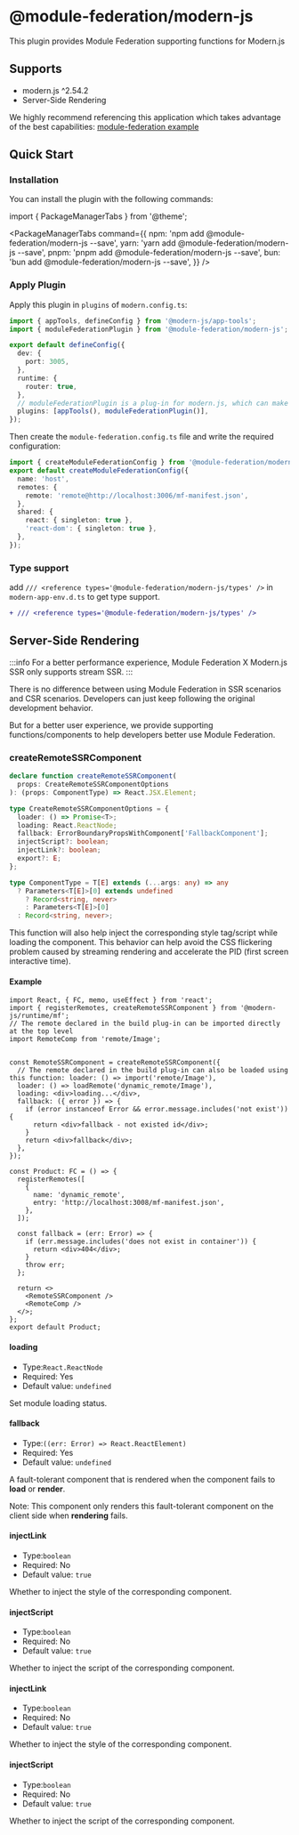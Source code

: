 # @module-federation/modern-js

This plugin provides Module Federation supporting functions for Modern.js

## Supports

- modern.js ^2.54.2
- Server-Side Rendering

We highly recommend referencing this application which takes advantage of the best capabilities:
[module-federation example](https://github.com/module-federation/core/tree/feat/modernjs-ssr/apps/modernjs-ssr)

## Quick Start

### Installation

You can install the plugin with the following commands:

import { PackageManagerTabs } from '@theme';

<PackageManagerTabs
  command={{
    npm: 'npm add @module-federation/modern-js --save',
    yarn: 'yarn add @module-federation/modern-js --save',
    pnpm: 'pnpm add @module-federation/modern-js --save',
    bun: 'bun add @module-federation/modern-js --save',
  }}
/>

### Apply Plugin

Apply this plugin in `plugins` of `modern.config.ts`:

```ts title="modern.config.ts"
import { appTools, defineConfig } from '@modern-js/app-tools';
import { moduleFederationPlugin } from '@module-federation/modern-js';

export default defineConfig({
  dev: {
    port: 3005,
  },
  runtime: {
    router: true,
  },
  // moduleFederationPlugin is a plug-in for modern.js, which can make certain modifications to the build/runtime
  plugins: [appTools(), moduleFederationPlugin()],
});
```

Then create the `module-federation.config.ts` file and write the required configuration:

```ts title="module-federation.config.ts"
import { createModuleFederationConfig } from '@module-federation/modern-js';
export default createModuleFederationConfig({
  name: 'host',
  remotes: {
    remote: 'remote@http://localhost:3006/mf-manifest.json',
  },
  shared: {
    react: { singleton: true },
    'react-dom': { singleton: true },
  },
});
```

### Type support

add `/// <reference types='@module-federation/modern-js/types' />` in `modern-app-env.d.ts` to get type support.

```diff title='modern-app-env.d.ts'
+ /// <reference types='@module-federation/modern-js/types' />
```

## Server-Side Rendering

:::info
For a better performance experience, Module Federation X Modern.js SSR only supports stream SSR.
:::

There is no difference between using Module Federation in SSR scenarios and CSR scenarios. Developers can just keep following the original development behavior.

But for a better user experience, we provide supporting functions/components to help developers better use Module Federation.

### createRemoteSSRComponent

```ts
declare function createRemoteSSRComponent(
  props: CreateRemoteSSRComponentOptions
): (props: ComponentType) => React.JSX.Element;

type CreateRemoteSSRComponentOptions = {
  loader: () => Promise<T>;
  loading: React.ReactNode;
  fallback: ErrorBoundaryPropsWithComponent['FallbackComponent'];
  injectScript?: boolean;
  injectLink?: boolean;
  export?: E;
};

type ComponentType = T[E] extends (...args: any) => any
  ? Parameters<T[E]>[0] extends undefined
    ? Record<string, never>
    : Parameters<T[E]>[0]
  : Record<string, never>;
```

This function will also help inject the corresponding style tag/script while loading the component. This behavior can help avoid the CSS flickering problem caused by streaming rendering and accelerate the PID (first screen interactive time).

#### Example

```tsx
import React, { FC, memo, useEffect } from 'react';
import { registerRemotes, createRemoteSSRComponent } from '@modern-js/runtime/mf';
// The remote declared in the build plug-in can be imported directly at the top level
import RemoteComp from 'remote/Image';


const RemoteSSRComponent = createRemoteSSRComponent({
  // The remote declared in the build plug-in can also be loaded using this function: loader: () => import('remote/Image'),
  loader: () => loadRemote('dynamic_remote/Image'),
  loading: <div>loading...</div>,
  fallback: ({ error }) => {
    if (error instanceof Error && error.message.includes('not exist')) {
      return <div>fallback - not existed id</div>;
    }
    return <div>fallback</div>;
  },
});

const Product: FC = () => {
  registerRemotes([
    {
      name: 'dynamic_remote',
      entry: 'http://localhost:3008/mf-manifest.json',
    },
  ]);

  const fallback = (err: Error) => {
    if (err.message.includes('does not exist in container')) {
      return <div>404</div>;
    }
    throw err;
  };

  return <>
    <RemoteSSRComponent />
    <RemoteComp />
  </>;
};
export default Product;
```

#### loading

- Type:`React.ReactNode`
- Required: Yes
- Default value: `undefined`

Set module loading status.

#### fallback

- Type:`((err: Error) => React.ReactElement)`
- Required: Yes
- Default value: `undefined`

A fault-tolerant component that is rendered when the component fails to **load** or **render**.

Note: This component only renders this fault-tolerant component on the client side when **rendering** fails.

#### injectLink

- Type:`boolean`
- Required: No
- Default value: `true`

Whether to inject the style of the corresponding component.

#### injectScript

- Type:`boolean`
- Required: No
- Default value: `true`

Whether to inject the script of the corresponding component.

#### injectLink

- Type:`boolean`
- Required: No
- Default value: `true`

Whether to inject the style of the corresponding component.

#### injectScript

- Type:`boolean`
- Required: No
- Default value: `true`

Whether to inject the script of the corresponding component.

